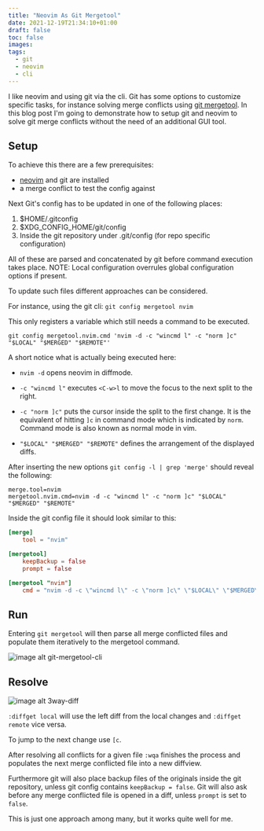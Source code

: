 ```yaml
---
title: "Neovim As Git Mergetool"
date: 2021-12-19T21:34:10+01:00
draft: false
toc: false
images:
tags: 
  - git
  - neovim
  - cli
---
```


I like neovim and using git via the cli.
Git has some options to customize specific tasks, for instance solving merge conflicts using [git mergetool](https://git-scm.com/docs/git-mergetool).
In this blog post I'm going to demonstrate how to setup git and neovim to solve git merge conflicts without the need of an additional GUI tool.

## Setup

To achieve this there are a few prerequisites:

- [neovim](https://github.com/neovim/neovim) and git are installed
- a merge conflict to test the config against

Next Git's config has to be updated in one of the following places:
1. $HOME/.gitconfig
2. $XDG_CONFIG_HOME/git/config
3. Inside the git repository under .git/config (for repo specific configuration)

All of these are parsed and concatenated by git before command execution takes place.
NOTE: Local configuration overrules global configuration options if present.

To update such files different approaches can be considered.

For instance, using the git cli:
`git config mergetool nvim`


This only registers a variable which still needs a command to be executed.

`git config mergetool.nvim.cmd 'nvim -d -c "wincmd l" -c "norm ]c" "$LOCAL" "$MERGED" "$REMOTE"'`


A short notice what is actually being executed here:


- `nvim -d` opens neovim in diffmode.

- `-c "wincmd l"` executes `<C-w>l` to move the focus to the next split to the right.

- `-c "norm ]c"` puts the cursor inside the split to the first change.
It is the equivalent of hitting `]c` in command mode which is indicated by `norm`.
Command mode is also known as normal mode in vim.

- `"$LOCAL" "$MERGED" "$REMOTE"` defines the arrangement of the displayed diffs.


After inserting the new options `git config -l | grep 'merge'` should reveal the following:

```git
merge.tool=nvim
mergetool.nvim.cmd=nvim -d -c "wincmd l" -c "norm ]c" "$LOCAL" "$MERGED" "$REMOTE"
```

Inside the git config file it should look similar to this:

```toml
[merge]
	tool = "nvim"

[mergetool]
	keepBackup = false
	prompt = false

[mergetool "nvim"]
	cmd = "nvim -d -c \"wincmd l\" -c \"norm ]c\" \"$LOCAL\" \"$MERGED\" \"$REMOTE\""
```

## Run

Entering `git mergetool` will then parse all merge conflicted files and populate them iteratively to the mergetool command.

![image alt git-mergetool-cli](/images/git-mergetool-1.png)

## Resolve

![image alt 3way-diff](/images/git-mergetool-2.png "3way-Diff using neovim")

`:diffget local` will use the left diff from the local changes and `:diffget remote` vice versa.

To jump to the next change use `[c`.

After resolving all conflicts for a given file `:wqa` finishes the process and populates the next merge conflicted file into a new diffview.

Furthermore git will also place backup files of the originals inside the git repository, unless git config contains `keepBackup = false`.
Git will also ask before any merge conflicted file is opened in a diff, unless `prompt` is set to `false`.

This is just one approach among many, but it works quite well for me.
